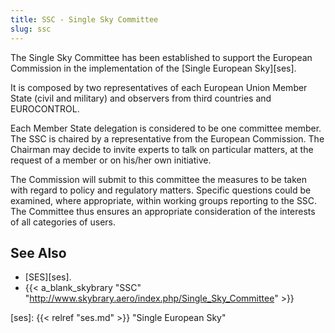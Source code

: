 ```yaml
---
title: SSC - Single Sky Committee
slug: ssc
---
```


The Single Sky Committee has been established to support the
European Commission in the implementation of the
[Single European Sky][ses].

It is composed by two representatives of each European Union
Member State (civil and military) and observers from third
countries and EUROCONTROL.

Each Member State delegation is considered to be one committee member.
The SSC is chaired by a representative from the European Commission.
The Chairman may decide to invite experts to talk on particular matters,
at the request of a member or on his/her own initiative.

The Commission will submit to this committee the measures to be taken
with regard to policy and regulatory matters.
Specific questions could be examined, where appropriate, within working
groups reporting to the SSC.
The Committee thus ensures an appropriate consideration of the interests
of all categories of users.

## See Also

* [SES][ses].
* {{< a_blank_skybrary "SSC" "http://www.skybrary.aero/index.php/Single_Sky_Committee" >}}

[ses]: {{< relref "ses.md" >}} "Single European Sky"
